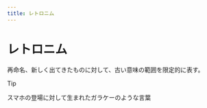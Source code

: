 ```yaml
---
title: レトロニム
---
```


# レトロニム


再命名、新しく出てきたものに対して、古い意味の範囲を限定的に表す。



Tip


スマホの登場に対して生まれたガラケーのような言葉

